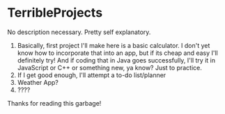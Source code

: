 # TerribleProjects
No description necessary. Pretty self explanatory.

  1. Basically, first project I'll make here is a basic calculator. I don't yet know how to incorporate that into an app,
  but if its cheap and easy I'll definitely try!  And if coding that in Java goes successfully, I'll try it in JavaScript
  or C++ or something new, ya know? Just to practice.
  2. If I get good enough, I'll attempt a to-do list/planner
  3. Weather App?
  4. ????

Thanks for reading this garbage!
